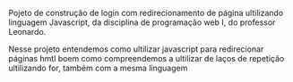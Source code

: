 Pojeto de construção de login com redirecionamento de página ultilizando linguagem Javascript, da disciplina de programação web I, do professor Leonardo.

Nesse projeto entendemos como ultilizar javascript para redirecionar páginas hmtl boem como compreendemos a ultilizar de laços de repetição ultilizando for, também com a mesma linguagem